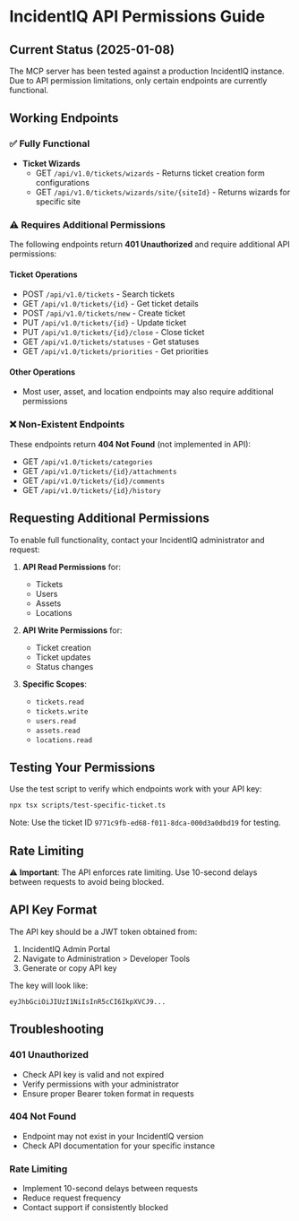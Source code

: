# IncidentIQ API Permissions Guide

## Current Status (2025-01-08)

The MCP server has been tested against a production IncidentIQ instance. Due to API permission limitations, only certain endpoints are currently functional.

## Working Endpoints

### ✅ Fully Functional
- **Ticket Wizards**
  - GET `/api/v1.0/tickets/wizards` - Returns ticket creation form configurations
  - GET `/api/v1.0/tickets/wizards/site/{siteId}` - Returns wizards for specific site

### ⚠️ Requires Additional Permissions
The following endpoints return **401 Unauthorized** and require additional API permissions:

#### Ticket Operations
- POST `/api/v1.0/tickets` - Search tickets
- GET `/api/v1.0/tickets/{id}` - Get ticket details
- POST `/api/v1.0/tickets/new` - Create ticket
- PUT `/api/v1.0/tickets/{id}` - Update ticket
- PUT `/api/v1.0/tickets/{id}/close` - Close ticket
- GET `/api/v1.0/tickets/statuses` - Get statuses
- GET `/api/v1.0/tickets/priorities` - Get priorities

#### Other Operations
- Most user, asset, and location endpoints may also require additional permissions

### ❌ Non-Existent Endpoints
These endpoints return **404 Not Found** (not implemented in API):
- GET `/api/v1.0/tickets/categories`
- GET `/api/v1.0/tickets/{id}/attachments`
- GET `/api/v1.0/tickets/{id}/comments`
- GET `/api/v1.0/tickets/{id}/history`

## Requesting Additional Permissions

To enable full functionality, contact your IncidentIQ administrator and request:

1. **API Read Permissions** for:
   - Tickets
   - Users
   - Assets
   - Locations

2. **API Write Permissions** for:
   - Ticket creation
   - Ticket updates
   - Status changes

3. **Specific Scopes**:
   - `tickets.read`
   - `tickets.write`
   - `users.read`
   - `assets.read`
   - `locations.read`

## Testing Your Permissions

Use the test script to verify which endpoints work with your API key:

```bash
npx tsx scripts/test-specific-ticket.ts
```

Note: Use the ticket ID `9771c9fb-ed68-f011-8dca-000d3a0dbd19` for testing.

## Rate Limiting

⚠️ **Important**: The API enforces rate limiting. Use 10-second delays between requests to avoid being blocked.

## API Key Format

The API key should be a JWT token obtained from:
1. IncidentIQ Admin Portal
2. Navigate to Administration > Developer Tools
3. Generate or copy API key

The key will look like:
```
eyJhbGciOiJIUzI1NiIsInR5cCI6IkpXVCJ9...
```

## Troubleshooting

### 401 Unauthorized
- Check API key is valid and not expired
- Verify permissions with your administrator
- Ensure proper Bearer token format in requests

### 404 Not Found
- Endpoint may not exist in your IncidentIQ version
- Check API documentation for your specific instance

### Rate Limiting
- Implement 10-second delays between requests
- Reduce request frequency
- Contact support if consistently blocked